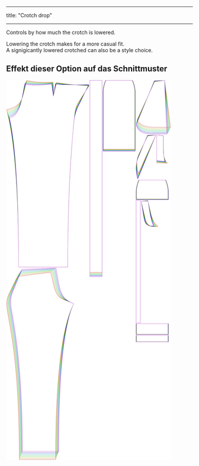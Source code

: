 - - -
title: "Crotch drop"
- - -

Controls by how much the crotch is lowered.

Lowering the crotch makes for a more casual fit.  
A signigicantly lowered crotched can also be a style choice.

## Effekt dieser Option auf das Schnittmuster

![This image shows the effect of this option by superimposing several variants that have a different value for this option](charlie_crotchdrop_sample.svg "Effect of this option on the pattern")
